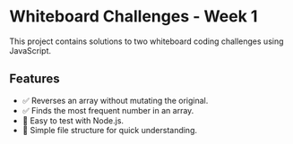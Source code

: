 
# Whiteboard Challenges - Week 1

This project contains solutions to two whiteboard coding challenges using JavaScript.

## Features

- ✅ Reverses an array without mutating the original.
- ✅ Finds the most frequent number in an array.
- 🧪 Easy to test with Node.js.
- 📂 Simple file structure for quick understanding.
